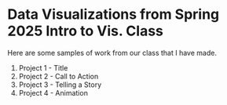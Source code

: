 # Data Visualizations from Spring 2025 Intro to Vis. Class

Here are some samples of work from our class that I have made.

1) Project 1 - Title
2) Project 2 - Call to Action
3) Project 3 - Telling a Story
4) Project 4 - Animation
